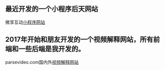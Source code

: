## 最近开发的一个小程序后天网站

微享互动[小程序网站](https://admin.cq-qq.com)

## 2017年开始和朋友开发的一个视频解释网站，所有前端和一些后端是我开发的。

parsevideo.com国内外[视频解释网站](https://www.parsevideo.com)
